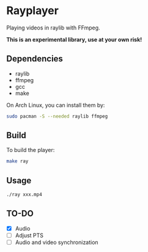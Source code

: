 # Rayplayer

Playing videos in raylib with FFmpeg.

**This is an experimental library, use at your own risk!**

## Dependencies

- raylib
- ffmpeg
- gcc
- make

On Arch Linux, you can install them by:

```bash
sudo pacman -S --needed raylib ffmpeg
```

## Build

To build the player:

```bash
make ray
```

## Usage

```bash
./ray xxx.mp4
```

## TO-DO

- [x] Audio
- [ ] Adjust PTS
- [ ] Audio and video synchronization
